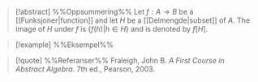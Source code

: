 
> [!abstract] %%Oppsummering%%
> Let $f : A \to B$ be a [[Funksjoner|function]] and let $H$ be a [[Delmengde|subset]] of $A$. The image of $H$ under $f$ is $\{ f (h)|h \in H\}$ and is denoted by $f[H]$.

> [!example] %%Eksempel%%
> 

> [!quote] %%Referanser%%
> Fraleigh, John B. _A First Course in Abstract Algebra_. 7th ed., Pearson, 2003.